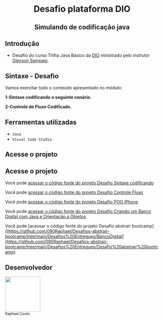 <h1 align="center"> Desafio plataforma DIO </h1>
<h2 align="center"> Simulando de codificação java </h2>

## Introdução
- Desafio do curso Trilha Java Básico da [DIO](www.dio.me) ministrado pelo instrutor [Gleyson Sampaio](https://github.com/glysns).

## Sintaxe - Desafio

Vamos exercitar todo o conteúdo apresentado no módulo:

**1-Sintaxe codificando o seguinte cenário.**

**2-Controle de Fluxo Codificado.**

<h2>Ferramentas utilizadas</h2>

- ``Java``
- ``Visual Code Studio``

<h2>Acesse o projeto</h2> 

<h2>Acesse o projeto</h2> 

Você pode [acessar o código fonte do projeto Desafio Sintaxe codificando](https://github.com/090Raphael/Desafios-abstrair-bootcamp/tree/main/Desafios%20Entregues/Conta%20Banco)

Você pode [acessar o código fonte do projeto Desafio Controle Fluxo](https://github.com/090Raphael/Desafios-abstrair-bootcamp/tree/main/Desafios%20Entregues/Desafio%20Controle%20Fluxo)

Você pode [acessar o código fonte do projeto Desafio POO iPhone](https://github.com/090Raphael/Desafios-abstrair-bootcamp/tree/main/Desafios%20Entregues/Desafio%20POO%20iPhone)

Você pode [acessar o código fonte do projeto Desafio Criando um Banco Digital com Java e Orientação a Objetos](https://github.com/090Raphael/Desafios-abstrair-bootcamp/tree/main/Desafios%20Entregues/BancoDigital)

Você pode [acessar o código fonte do projeto Desafio abstrair bootcamp]([https://github.com/090Raphael/Desafios-abstrair-bootcamp/tree/main/Desafios%20Entregues/BancoDigital](https://github.com/090Raphael/Desafios-abstrair-bootcamp/tree/main/Desafios%20Entregues/Desafio%20abstrair%20bootcamp)

<h2>Desenvolvedor</h2>

[<img src="https://avatars.githubusercontent.com/u/159970639?v=4" width=115><br><sub>Raphael Couto</sub>](https://github.com/090Raphael)
